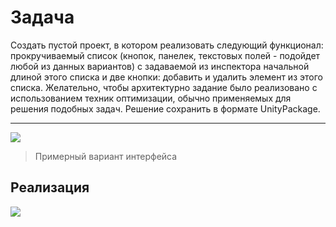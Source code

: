# Задача
Создать пустой проект, в котором реализовать следующий функционал: прокручиваемый список (кнопок, панелек, текстовых полей - подойдет любой из данных вариантов) с задаваемой из инспектора начальной длиной этого списка и две кнопки: добавить и удалить элемент из этого списка. Желательно, чтобы архитектурно задание было реализовано с использованием техник оптимизации, обычно применяемых для решения подобных задач. Решение сохранить в формате UnityPackage.

----

![](https://imgur.com/REwjgoM.jpg)
>Примерный вариант интерфейса

## Реализация
![](https://imgur.com/Nvdiid8.gif)